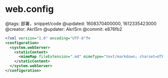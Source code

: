# web.config

@tags: 部署，snippet/code
@updated: 1608370400000, 1612335423000
@creator: AkrISrn
@updater: AkrISrn
@commit: e876fb2

```xml
<?xml version="1.0" encoding="UTF-8"?>
<configuration>
  <system.webServer>
    <staticContent>
      <mimeMap fileExtension=".md" mimeType="text/markdown; charset=UTF-8"/>
    </staticContent>
  </system.webServer>
</configuration>
```
